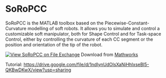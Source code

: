 # SoRoPCC
SoRoPCC is the MATLAB toolbox based on the Piecewise-Constant-Curvature modelling of soft robots. 
It allows you to simulate and control a customizable soft manipulator, both for Shape Control and for Task-space Control, either by controlling the curvature of each CC segment or the position and orientation of the tip of the robot.

[![View SoRoPCC on File Exchange](https://www.mathworks.com/matlabcentral/images/matlab-file-exchange.svg)](https://www.mathworks.com/matlabcentral/fileexchange/104060-soropcc)
Download from [Mathworks](https://www.mathworks.com/matlabcentral/fileexchange/104060-soropcc?s_tid=FX_rc1_behav)

Tutorial: https://drive.google.com/file/d/1ndIynUdOlsXaNiHhlxseBl5-QKBwDKwX/view?usp=sharing
